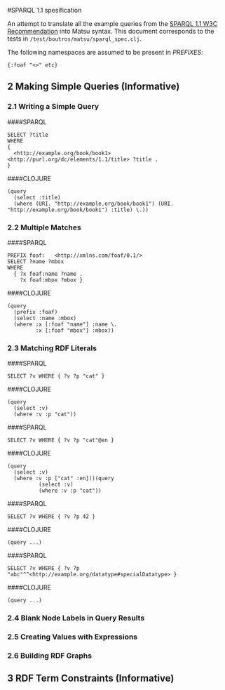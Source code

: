 #SPARQL 1.1 spesification

An attempt to translate all the example queries from the [SPARQL 1.1 W3C Recommendation](http://www.w3.org/TR/sparql11-query/) into Matsu syntax. This document corresponds to the tests in `/test/boutros/matsu/sparql_spec.clj`.

The following namespaces are assumed to be present in *PREFIXES*:
```
{:foaf "<>" etc}
```

## 2 Making Simple Queries (Informative)

### 2.1 Writing a Simple Query

####SPARQL
```
SELECT ?title
WHERE
{
  <http://example.org/book/book1> <http://purl.org/dc/elements/1.1/title> ?title .
}
```

####CLOJURE
```
(query
  (select :title)
  (where (URI. "http://example.org/book/book1") (URI. "http://example.org/book/book1") :title) \.))
```

### 2.2 Multiple Matches

####SPARQL
```
PREFIX foaf:   <http://xmlns.com/foaf/0.1/>
SELECT ?name ?mbox
WHERE
  { ?x foaf:name ?name .
    ?x foaf:mbox ?mbox }
```

####CLOJURE
```
(query
  (prefix :foaf)
  (select :name :mbox)
  (where :x [:foaf "name"] :name \.
         :x [:foaf "mbox"] :mbox))
```

### 2.3 Matching RDF Literals


####SPARQL
```
SELECT ?v WHERE { ?v ?p "cat" }
```

####CLOJURE
```
(query
  (select :v)
  (where :v :p "cat"))
```

####SPARQL
```
SELECT ?v WHERE { ?v ?p "cat"@en }

```

####CLOJURE
```
(query
  (select :v)
  (where :v :p ["cat" :en]))(query
          (select :v)
          (where :v :p "cat"))
```

####SPARQL
```
SELECT ?v WHERE { ?v ?p 42 }

```

####CLOJURE
```
(query ...)
```

####SPARQL
```
SELECT ?v WHERE { ?v ?p "abc"^^<http://example.org/datatype#specialDatatype> }

```

####CLOJURE
```
(query ...)
```

### 2.4 Blank Node Labels in Query Results


### 2.5 Creating Values with Expressions


### 2.6 Building RDF Graphs

## 3 RDF Term Constraints (Informative)
